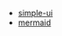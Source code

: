 * [simple-ui](https://simple-ui.mvp.hclds.dvext.cloud)
* [mermaid](https://mermaid.live/view#pako:eNrNWO9u2zYQfxVCQAEHsF3HsZ1V2Aq4dhtkXRcvTpahyBdaOltcaFIjqSRO0bfpY_RbXmxHipJl2UnTbh3WD41E3v2O9-d3PPlDEMkYgjDQ8FcGIoIxowtFl5eCEJoZKbLlDNSlsO_PnpExzJkAQiMjlSZUxCSlyrCIpVQY7ZTsFnm9ZHxlXyvbZMQZ4B-q_dOPM_WycQEzcn7cJFfZDCLDm6Tdbu_VNcdwa9WOY9RiZkUmSl6zGJRDwM0thdG0NZwc11eHWcwMlwuL5Z7JL3JRFzoZXth9PFci5ZWzcJKCeHM0RB2TSMXuQG0Z9CJbFifHb3jmDm__OjSVCU2ksHsk4pk2O-BG1FB70KEmU1DXLIJiyUIc4clPIZV1rUKUllp16Tw7UwPXYF99Vgu9KDdhV51I6-VLvxUWISd6Ddwo9GJbFcwwKZwjfhm1_ZlDMozjQpMYWRhyINeMktHxXn6UGLRRclU4axd9CKtok4zzelxqoi7_VlInuyLYsEWIoZdLDI2WmcLt8aYXOQRiFVUT2mqxp6-Ujg8gPjP37Ore2ncFHq438gXcwWoN0WbMFJZ7VcVtlPL41sJFtxmSny_OyJm8gp02LtgdVfH6LEybItZ6w3QRlFNLdW3qcSENp-pXtQuCkAaIYovEEDknhUXPVUJT1lI-fJq0WvZ9oWSW_uTsQ9vnuR1TLKd2DE-Oa0UM-RiSUQLRFZmAWjKtMUPOMdyx-znzHpLJd1sF0CmYTAlCOZc3EG_EycJtROlByfJsRUC87BMCWibDZ3aayBtCrynjdMahlK2Q8wjKdCLRDErqXVUwBY45KQCelPfxGu2JSXm8HJC8kWIzsC38-6cw3Ubazl5N6EuJKyPiYz-SYs4WmSrbHmkkoLAbHk3ON3q3JTNRixlt7HcHTbL-r911-9v52oJ2bWk3OvZtjneCAqQREXBTbOZ79bT4yjofHbY7PfJaXDMlxdKWwtkqJRne2SMusxivd31z_ynheVd5HKdPfsUxwQKA-CrFQVXxSi5n2GLRR0Eao8n5c3R078sYhznGUNzRhCNIHjgP84bdPsd7WbamEeVMLJ6A9wN5KzF84v4zjjaaRShBxR2whcVzpugsuf8kFqxAA66hiP9c4aUBt8hstPb0TLyoZgKdSP35l8iuoUip1ll5eBBx_vAg3H4HfcjjQO2NRZwvqbr_PLeg7zNNl2hoXoF1oL6uTxQOT0Xh7eomtVbhavOGmYRMKA6HgB7X2tkDPeZf6y00TfmKtOb_197ytCZQ89HjjZTUOuUUB2s8DyYUR7TN-fDSM81N4CnHAWmrC0R5dVbHwbdvJ_leGSxcwZkIi79qc8cAlKuhdNVt17HUkvxxOrauAkvzCR4Nx1iWc4ok2VtremueNZWzloXoj1VvimjCS-dO2fLWBv2C-FuiXGXNfj7G2pwh_ZAZujU11GS6bAA-YHlZr6_p4p5wwhtOfL-kk0YkhWl7FC5lSi4o8mWOkvUAFf2nnuuSjuXB83-11G6455KK078wGQ4_K-Lza1QG1f5UVuSRssVWYYP1Y6s-Nwm7peOMWs8qit5ajcdfpbqb3tVo7Ob2jkTXW-RvGagViTKlbEPXpcJWS3xQ8KsG4R1DS4n0TyjRJa_VXHJkwisQNEqUvQ_xXsG7DVSCc0fBiYchDjaGDD9DESYs2f6EK7Pjnv0S5Obc8jsonBtiy1f7JSG-na1Yrmcn45P_krhFmh0fp9ksVRIHfA36MSOvGLfDzGMi77CHoW2Ueo6VsvDSztOgGSyRH5TFQRh8cN8SgUlgCZdBiI_4uU4zbi6DS_ERRe3PPNOViILQUrwZ4AfcIglC18-bQZbakPtfhQoRvF7eS1l9DcIPwW0Qdg8G7cFgv9Pr9g-6nf6Lg4NmsArC3qDd6-wfdvr9Tu9g0D_sfWwGdw5gv93rd_qo0O_2ey96_UEzwG9j9Otd_rOU-3Xq498hvy6J)
